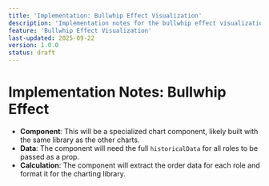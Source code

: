 ```yaml
---
title: 'Implementation: Bullwhip Effect Visualization'
description: 'Implementation notes for the bullwhip effect visualization.'
feature: 'Bullwhip Effect Visualization'
last-updated: 2025-09-22
version: 1.0.0
status: draft
---
```


# Implementation Notes: Bullwhip Effect

- **Component**: This will be a specialized chart component, likely built with the same library as the other charts.
- **Data**: The component will need the full `historicalData` for all roles to be passed as a prop.
- **Calculation**: The component will extract the order data for each role and format it for the charting library.
